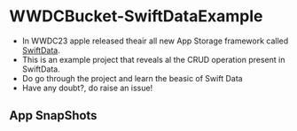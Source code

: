 # WWDCBucket-SwiftDataExample
* In WWDC23 apple released theair all new App Storage framework called [SwiftData](https://developer.apple.com/documentation/SwiftData).
* This is an example project that reveals al the CRUD operation present in SwiftData. 
* Do go through the project and learn the beasic of Swift Data
* Have any doubt?, do raise an issue!

## App SnapShots
